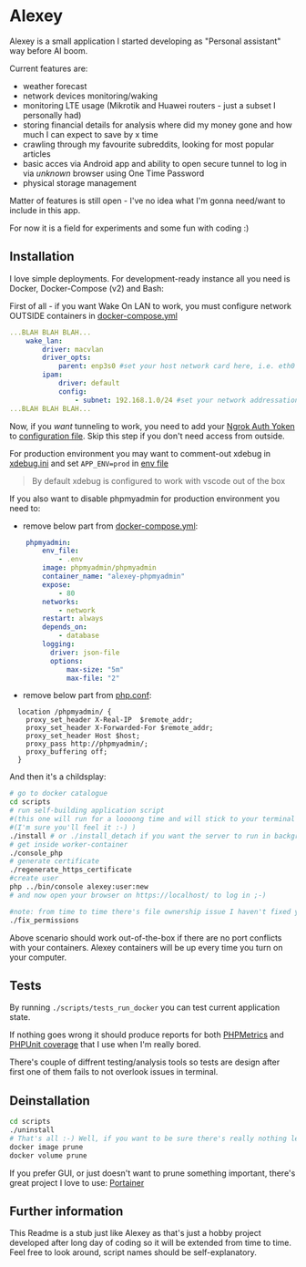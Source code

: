 # Alexey

Alexey is a small application I started developing as "Personal assistant" way before AI boom.

Current features are:
- weather forecast
- network devices monitoring/waking
- monitoring LTE usage (Mikrotik and Huawei routers - just a subset I personally had)
- storing financial details for analysis where did my money gone and how much I can expect to save by x time
- crawling through my favourite subreddits, looking for most popular articles
- basic acces via Android app and ability to open secure tunnel to log in via *unknown* browser using One Time Password
- physical storage management

Matter of features is still open - I've no idea what I'm gonna need/want to include in this app.

For now it is a field for experiments and some fun with coding :)

## Installation

I love simple deployments. For development-ready instance all you need is Docker, Docker-Compose (v2) and Bash:

First of all - if you want Wake On LAN to work, you must configure network OUTSIDE containers in [docker-compose.yml](./docker/docker-compose.yml)

```yaml
...BLAH BLAH BLAH...
    wake_lan:
        driver: macvlan
        driver_opts:
            parent: enp3s0 #set your host network card here, i.e. eth0
        ipam:
            driver: default
            config:
                - subnet: 192.168.1.0/24 #set your network addressation here
...BLAH BLAH BLAH...
```

Now, if you *want* tunneling to work, you need to add your [Ngrok Auth Yoken](https://dashboard.ngrok.com/get-started/your-authtoken) to [configuration file](./docker/entrails/nginx/ngrok/.env.local). Skip this step if you don't need access from outside.

For production environment you may want to comment-out xdebug in [xdebug.ini](./docker/entrails/php-fpm/xdebug.ini) and set ```APP_ENV=prod``` in [env file](./docker/.env)
> By default xdebug is configured to work with vscode out of the box

If you also want to disable phpmyadmin for production environment you need to:

- remove below part from [docker-compose.yml](./docker/docker-compose.yml):

```yaml
    phpmyadmin:
        env_file:
            - .env
        image: phpmyadmin/phpmyadmin
        container_name: "alexey-phpmyadmin"
        expose:
            - 80
        networks:
            - network
        restart: always
        depends_on:
            - database
        logging:
          driver: json-file
          options:
              max-size: "5m"
              max-file: "2"
```
- remove below part from [php.conf](./docker/entrails/nginx/vhosts/php.conf):

```
  location /phpmyadmin/ {
    proxy_set_header X-Real-IP  $remote_addr;
    proxy_set_header X-Forwarded-For $remote_addr;
    proxy_set_header Host $host;
    proxy_pass http://phpmyadmin/;
    proxy_buffering off;
  }
```

And then it's a childsplay:
```bash
# go to docker catalogue
cd scripts
# run self-building application script
#(this one will run for a loooong time and will stick to your terminal so you'll see logs - open new terminal tab and continue typing commands after you'll see that logs stabilised)
#(I'm sure you'll feel it :-) )
./install # or ./install_detach if you want the server to run in background
# get inside worker-container
./console_php
# generate certificate
./regenerate_https_certificate
#create user
php ../bin/console alexey:user:new
# and now open your browser on https://localhost/ to log in ;-)

#note: from time to time there's file ownership issue I haven't fixed yet, which can be manually fixed by running
./fix_permissions
```

Above scenario should work out-of-the-box if there are no port conflicts with your containers. Alexey containers will be up every time you turn on your computer.

## Tests
By running ```./scripts/tests_run_docker``` you can test current application state.

If nothing goes wrong it should produce reports for both [PHPMetrics](./application/var/qa-results/phpmetrics-report/index.html) and [PHPUnit coverage](./application/var/qa-results/phpunit/test-coverage-report/index.html) that I use when I'm really bored.

There's couple of diffrent testing/analysis tools so tests are design after first one of them fails to not overlook issues in terminal.

## Deinstallation
```bash
cd scripts
./uninstall
# That's all :-) Well, if you want to be sure there's really nothing left, you can prune leftovers shared by all Docker Containers:
docker image prune
docker volume prune
```
If you prefer GUI, or just doesn't want to prune something important, there's great project I love to use: [Portainer](https://www.portainer.io/)

## Further information
This Readme is a stub just like Alexey as that's just a hobby project developed after long day of coding so it will be extended from time to time. Feel free to look around, script names should be self-explanatory.
